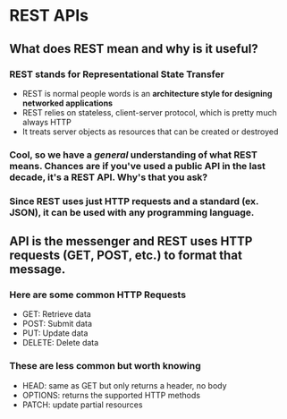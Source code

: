 # REST APIs 
## What does REST mean and why is it useful?
### REST stands for **Re**presentational **S**tate **T**ransfer
- REST is normal people words is an **architecture style for designing networked applications** 
- REST relies on stateless, client-server protocol, which is pretty much always HTTP
- It treats server objects as resources that can be created or destroyed 

### Cool, so we have a *general* understanding of what REST means. Chances are if you've used a public API in the last decade, it's a REST API. Why's that you ask?
### Since REST uses just HTTP requests and a standard (ex. JSON), it can be **used with any programming language**.

## API is the messenger and REST uses HTTP requests (GET, POST, etc.) to format that message. 

### Here are some common HTTP Requests
- GET: Retrieve data
- POST: Submit data
- PUT: Update data
- DELETE: Delete data
### These are less common but worth knowing
- HEAD: same as GET but only returns a header, no body
- OPTIONS: returns the supported HTTP methods
- PATCH: update partial resources


